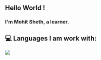 ## Hello World !

### I'm Mohit Sheth, a learner.

## :computer: Languages I am work with:



<img src = "https://github-readme-stats.vercel.app/api/top-langs/?username=mohitshethh&layout=compact">
